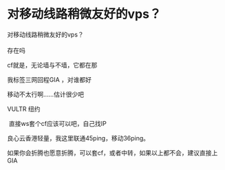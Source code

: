 # 对移动线路稍微友好的vps？


对移动线路稍微友好的vps？&nbsp;&nbsp;<br />
<br />
存在吗

cf就是，无论墙与不墙，它都在那

我标签三网回程GIA ，对谁都好&nbsp;&nbsp;<img src="static/image/smiley/yct/010.gif" smilieid="41" border="0" alt="" />

移动不太行啊……估计很少吧

VULTR 纽约

<img src="static/image/smiley/default/lol.gif" smilieid="12" border="0" alt="" /> 直接ws套个cf应该可以吧，自己找IP

良心云香港轻量，我这里联通45ping，移动36ping。<img id="aimg_DO6af" onclick="zoom(this, this.src, 0, 0, 0)" class="zoom" src="https://cdn.jsdelivr.net/gh/hishis/forum-master/public/images/patch.gif" onmouseover="img_onmouseoverfunc(this)" onload="thumbImg(this)" border="0" alt="" />

如果你会折腾也愿意折腾，可以套cf，或者中转，如果以上都不会，建议直接上GIA
